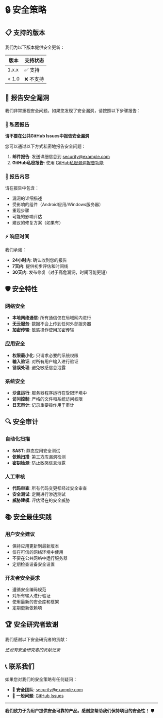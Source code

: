 # 🔒 安全策略

## 📋 支持的版本

我们为以下版本提供安全更新：

| 版本 | 支持状态 |
| --- | --- |
| 1.x.x | ✅ 支持 |
| < 1.0 | ❌ 不支持 |

## 🚨 报告安全漏洞

我们非常重视安全问题。如果您发现了安全漏洞，请按照以下步骤报告：

### 🔐 私密报告
**请不要在公共GitHub Issues中报告安全漏洞**

您可以通过以下方式私密地报告安全问题：

1. **邮件报告**: 发送详细信息到 [security@example.com](mailto:security@example.com)
2. **GitHub私密报告**: 使用 [GitHub私密漏洞报告功能](https://github.com/Mutx163/androidwin/security/advisories/new)

### 📝 报告内容
请在报告中包含：

- 漏洞的详细描述
- 受影响的组件（Android应用/Windows服务器）
- 重现步骤
- 可能的影响评估
- 建议的修复方案（如果有）

### ⚡ 响应时间
我们承诺：

- **24小时内**: 确认收到您的报告
- **7天内**: 提供初步评估和时间线
- **30天内**: 发布修复（对于高危漏洞，时间可能更短）

## 🛡️ 安全特性

### 网络安全
- **本地网络通信**: 所有通信仅在局域网内进行
- **无云服务**: 数据不会上传到任何外部服务器
- **加密传输**: 敏感操作使用加密传输

### 应用安全
- **权限最小化**: 只请求必要的系统权限
- **输入验证**: 对所有用户输入进行验证
- **错误处理**: 避免敏感信息泄露

### 系统安全
- **沙盒运行**: 服务器程序运行在受限环境中
- **访问控制**: 严格的文件和系统访问权限
- **日志审计**: 记录重要操作用于审计

## 🔍 安全审计

### 自动化扫描
- **SAST**: 静态应用安全测试
- **依赖扫描**: 第三方库漏洞检测
- **密钥检测**: 防止敏感信息泄露

### 人工审核
- **代码审查**: 所有代码变更都经过安全审查
- **安全测试**: 定期进行渗透测试
- **威胁建模**: 评估潜在的安全威胁

## 📚 安全最佳实践

### 用户安全建议
- 保持应用更新到最新版本
- 仅在可信的网络环境中使用
- 不要在公共网络中运行服务器
- 定期检查设备安全设置

### 开发者安全要求
- 遵循安全编码规范
- 对所有输入进行验证
- 使用最新的安全库和框架
- 定期更新依赖项

## 🏆 安全研究者致谢

我们感谢以下安全研究者的贡献：

<!-- 
在这里列出帮助改进项目安全性的研究者
例如：
- [研究者姓名](GitHub链接) - 发现并报告了XXX漏洞
-->

*还没有安全研究者的贡献记录*

## 📞 联系我们

如果您对我们的安全策略有任何疑问：

- 📧 **安全团队**: [security@example.com](mailto:security@example.com)
- 💬 **一般问题**: [GitHub Issues](https://github.com/Mutx163/androidwin/issues)

---

**我们致力于为用户提供安全可靠的产品。感谢您帮助我们保持项目的安全性！** 🛡️ 
